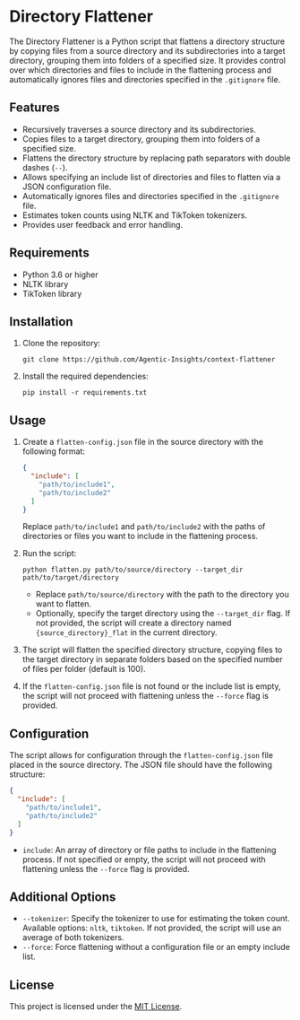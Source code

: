# Directory Flattener

The Directory Flattener is a Python script that flattens a directory structure by copying files from a source directory and its subdirectories into a target directory, grouping them into folders of a specified size. It provides control over which directories and files to include in the flattening process and automatically ignores files and directories specified in the `.gitignore` file.

## Features
- Recursively traverses a source directory and its subdirectories.
- Copies files to a target directory, grouping them into folders of a specified size.
- Flattens the directory structure by replacing path separators with double dashes (`--`).
- Allows specifying an include list of directories and files to flatten via a JSON configuration file.
- Automatically ignores files and directories specified in the `.gitignore` file.
- Estimates token counts using NLTK and TikToken tokenizers.
- Provides user feedback and error handling.

## Requirements
- Python 3.6 or higher
- NLTK library
- TikToken library

## Installation
1. Clone the repository:
   ```
   git clone https://github.com/Agentic-Insights/context-flattener
   ```
2. Install the required dependencies:
   ```
   pip install -r requirements.txt
   ```

## Usage
1. Create a `flatten-config.json` file in the source directory with the following format:
   ```json
   {
     "include": [
       "path/to/include1",
       "path/to/include2"
     ]
   }
   ```
   Replace `path/to/include1` and `path/to/include2` with the paths of directories or files you want to include in the flattening process.

2. Run the script:
   ```
   python flatten.py path/to/source/directory --target_dir path/to/target/directory
   ```
   - Replace `path/to/source/directory` with the path to the directory you want to flatten.
   - Optionally, specify the target directory using the `--target_dir` flag. If not provided, the script will create a directory named `{source_directory}_flat` in the current directory.

3. The script will flatten the specified directory structure, copying files to the target directory in separate folders based on the specified number of files per folder (default is 100).

4. If the `flatten-config.json` file is not found or the include list is empty, the script will not proceed with flattening unless the `--force` flag is provided.

## Configuration
The script allows for configuration through the `flatten-config.json` file placed in the source directory. The JSON file should have the following structure:
```json
{
  "include": [
    "path/to/include1",
    "path/to/include2"
  ]
}
```
- `include`: An array of directory or file paths to include in the flattening process. If not specified or empty, the script will not proceed with flattening unless the `--force` flag is provided.

## Additional Options
- `--tokenizer`: Specify the tokenizer to use for estimating the token count. Available options: `nltk`, `tiktoken`. If not provided, the script will use an average of both tokenizers.
- `--force`: Force flattening without a configuration file or an empty include list.

## License
This project is licensed under the [MIT License](LICENSE).